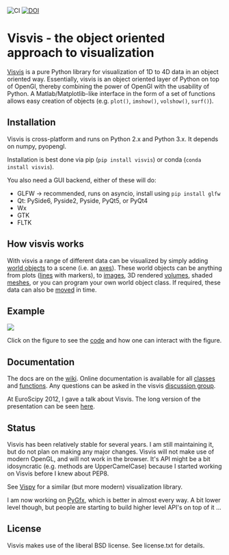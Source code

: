 ![CI](https://github.com/almarklein/visvis/workflows/CI/badge.svg)
[![DOI](https://zenodo.org/badge/41725089.svg)](https://zenodo.org/badge/latestdoi/41725089)

# Visvis - the object oriented approach to visualization

[Visvis](http://github.com/almarklein/visvis) is a pure Python library
for visualization of 1D to 4D data in an object oriented way.
Essentially, visvis is an object oriented layer of Python on top of
OpenGl, thereby combining the power of OpenGl with the usability of
Python. A Matlab/Matplotlib-like interface in the form of a set of functions allows
easy creation of objects (e.g. `plot()`, `imshow()`, `volshow()`, `surf()`).

## Installation

Visvis is cross-platform and runs on Python 2.x and Python 3.x. It
depends on numpy, pyopengl.

Installation is best done via pip (``pip install visvis``) or conda (``conda install visvis``).

You also need a GUI backend, either of these will do:
* GLFW -> recommended, runs on asyncio, install using `pip install glfw`
* Qt: PySide6, Pyside2, Pyside, PyQt5, or PyQt4
* Wx
* GTK
* FLTK


## How visvis works

With visvis a range of different data can be visualized by simply adding
[world objects](https://github.com/almarklein/visvis/wiki/cls_Wobject) to
a scene (i.e. an
[axes](https://github.com/almarklein/visvis/wiki/cls_Axes)). These world
objects can be
anything from plots
([lines](https://github.com/almarklein/visvis/wiki/example_plotting) with
markers), to
[images](https://github.com/almarklein/visvis/wiki/example_images), 3D
rendered
[volumes](https://github.com/almarklein/visvis/wiki/example_volumes), shaded
[meshes](https://github.com/almarklein/visvis/wiki/example_meshes), or you
can program your own world object class.
If required, these data can also be
[moved](https://github.com/almarklein/visvis/wiki/example_fourDimensions)
in time.


## Example
[![](https://raw.githubusercontent.com/wiki/almarklein/visvis/images/overviewScreen.png)](https://github.com/almarklein/visvis/wiki/example_overview)

Click on the figure to see the [code](https://github.com/almarklein/visvis/wiki/example_overview) and how one can interact with the figure.


## Documentation

The docs are on the [wiki](https://github.com/almarklein/visvis/wiki).
Online documentation is available for all
[classes](https://github.com/almarklein/visvis/wiki/classes) and
[functions](https://github.com/almarklein/visvis/wiki/functions). Any
questions can be asked in the visvis [discussion
group](http://groups.google.com/group/visvis).

At EuroScipy 2012, I gave a talk about Visvis. The long version of the
presentation can be seen [here](https://docs.google.com/presentation/pub?id=17J5IVIoh2zQk49ycYh__CYpi33aWi0oSljI_MnYByeg&start=false&loop=false&delayms=3000).


## Status

Visvis has been relatively stable for several years. I am still maintaining it, but do not plan on making any major changes. Visvis will not make use of modern OpenGL, and will not work in the browser. It's API might be a bit idosyncratic (e.g. methods are UpperCamelCase) because I started working on Visvis before I knew about PEP8.

See [Vispy](https://github.com/vispy/vispy/) for a similar (but more modern) visualization library.

I am now working on [PyGfx](https://github.com/pygfx/pygfx), which is better in almost every way. A bit lower level though, but people are starting to build higher level API's on top of it ...


## License

Visvis makes use of the liberal BSD license. See license.txt for details.
